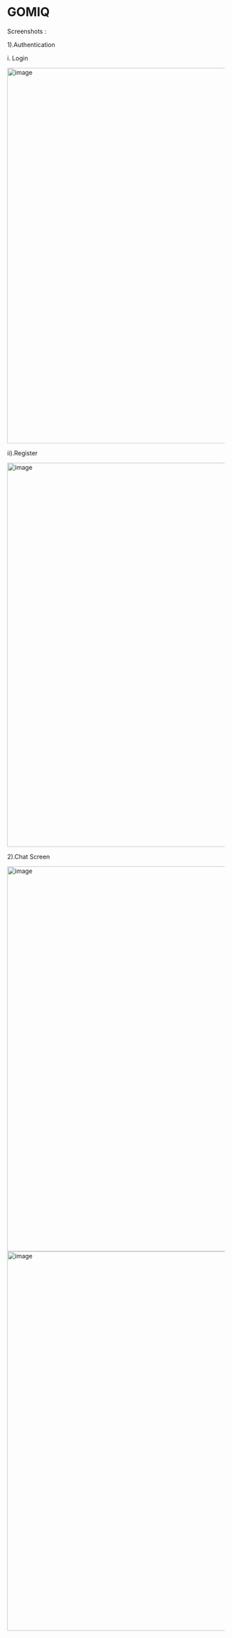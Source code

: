 # GOMIQ

Screenshots : 

1).Authentication

 i. Login

<img width="1915" height="867" alt="image" src="https://github.com/user-attachments/assets/8de8b9fc-ca6d-424f-aaaf-d1ff5f89db66" />

 ii).Register

<img width="1919" height="887" alt="image" src="https://github.com/user-attachments/assets/373b1574-1697-462a-b2ec-8090a9253ab0" />
 

2).Chat Screen

<img width="1919" height="889" alt="image" src="https://github.com/user-attachments/assets/36678c08-cd5a-4a49-a546-c2d8567951e7" />

<img width="1917" height="876" alt="image" src="https://github.com/user-attachments/assets/2a72ba3a-6a01-4aa7-87c4-a3753f756d5e" />
